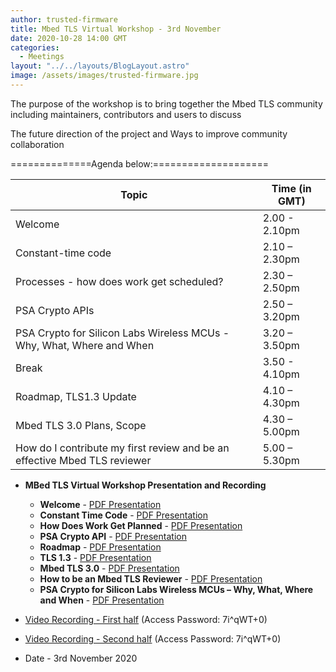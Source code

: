 ```yaml
---
author: trusted-firmware
title: Mbed TLS Virtual Workshop - 3rd November
date: 2020-10-28 14:00 GMT
categories:
  - Meetings
layout: "../../layouts/BlogLayout.astro"
image: /assets/images/trusted-firmware.jpg
---
```


The purpose of the workshop is to bring together the Mbed TLS community including maintainers, contributors and users to discuss

The future direction of the project and
Ways to improve community collaboration

==============Agenda below:====================

| Topic                                                                     | Time (in GMT) |
| ------------------------------------------------------------------------- | ------------- |
| Welcome                                                                   | 2.00 - 2.10pm |
| Constant-time code                                                        | 2.10 – 2.30pm |
| Processes - how does work get scheduled?                                  | 2.30 – 2.50pm |
| PSA Crypto APIs                                                           | 2.50 – 3.20pm |
| PSA Crypto for Silicon Labs Wireless MCUs - Why, What, Where and When     | 3.20 – 3.50pm |
| Break                                                                     | 3.50 - 4.10pm |
| Roadmap, TLS1.3 Update                                                    | 4.10 – 4.30pm |
| Mbed TLS 3.0 Plans, Scope                                                 | 4.30 – 5.00pm |
| How do I contribute my first review and be an effective Mbed TLS reviewer | 5.00 – 5.30pm |

- **MBed TLS Virtual Workshop Presentation and Recording**

  - **Welcome** - [PDF Presentation](/docs/1_Welcome.pdf)
  - **Constant Time Code** - [PDF Presentation](/docs/2_ConstantTimeCode.pdf)
  - **How Does Work Get Planned** - [PDF Presentation](/docs/3_HowDoesWorkGetPlanned.pdf)
  - **PSA Crypto API** - [PDF Presentation](/docs/4_PSACryptoAPI.pdf)
  - **Roadmap** - [PDF Presentation](/docs/6_Roadmap.pdf)
  - **TLS 1.3** - [PDF Presentation](/docs/6_TLS1.3.pdf)
  - **Mbed TLS 3.0** - [PDF Presentation](/docs/7_MbedTLS3.0.pdf)
  - **How to be an Mbed TLS Reviewer** - [PDF Presentation](/docs/HowToBeAnMbedTLSReviewer.pdf)
  - **PSA Crypto for Silicon Labs Wireless MCUs – Why, What, Where and When** - [PDF Presentation](/docs/mbed_TLS_VW_2020-11-03.pdf)

- [Video Recording - First half](https://linaro-org.zoom.us/rec/share/UZzAtlr-l5g4SCKgeGms9jQ3FoS8QMvbjdds78_Alvu3xfy_RzOitqgadNzuCCgq.WaTIp9TQIivLdX1s) (Access Password: 7i^qWT+0)
- [Video Recording - Second half](https://linaro-org.zoom.us/rec/play/WhGaCHEsKIdTFUQbnBG4QECUFtispTx-9xP-H4GsCoN1GovkG80CgpdeKauKvg2Iw2B7phbAaPDBfU96.783bi0u_2WHtGT3d?startTime=1604419997000) (Access Password: 7i^qWT+0)
- Date - 3rd November 2020
